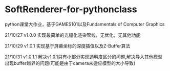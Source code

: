 # SoftRenderer-for-pythonclass
python课堂大作业，基于GAMES101以及Fundamentals of Computer Graphics

21/10/27
v1.0.0    实现最简单的光栅化渲染管线，无优化，无其他功能

21/10/29
v1.0.1    实现基于屏幕坐标的深度插值以及Z-Buffer算法

21/10/31
v1.0.1.1    解决v1.0.1只有小部分实现透明度区分的问题,解决导入其他模型出现buffer越界的问题(可能是由于camera未适应模型的大小导致)
